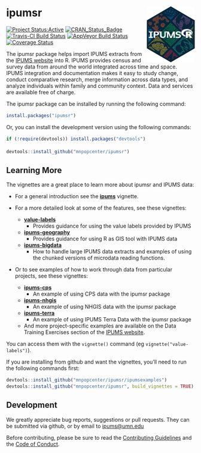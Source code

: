 
<!-- README.md is generated from README.Rmd. Please edit that file -->

# ipumsr <img src="man/figures/logo.png" align="right" height="149" width="128.5"/>

[![Project
Status:Active](http://www.repostatus.org/badges/latest/active.svg)](http://www.repostatus.org/#active)
[![CRAN\_Status\_Badge](http://www.r-pkg.org/badges/version/ipumsr)](http://cran.r-project.org/web/packages/ipumsr)
[![Travis-CI Build
Status](https://travis-ci.org/mnpopcenter/ipumsr.svg?branch=master)](https://travis-ci.org/mnpopcenter/ipumsr)
[![AppVeyor Build
Status](https://ci.appveyor.com/api/projects/status/87yerkl5t1e4nape/branch/master?svg=true)](https://ci.appveyor.com/project/mpcit/ipumsr)
[![Coverage
Status](https://codecov.io/gh/mnpopcenter/ipumsr/master.svg)](https://codecov.io/github/mnpopcenter/ipumsr?branch=master)

The ipumsr package helps import IPUMS extracts from the [IPUMS
website](https://www.ipums.org) into R. IPUMS provides census and survey
data from around the world integrated across time and space. IPUMS
integration and documentation makes it easy to study change, conduct
comparative research, merge information across data types, and analyze
individuals within family and community context. Data and services are
available free of charge.

The ipumsr package can be installed by running the following command:

``` r
install.packages("ipumsr")
```

Or, you can install the development version using the following
commands:

``` r
if (!require(devtools)) install.packages("devtools")

devtools::install_github("mnpopcenter/ipumsr")
```

## Learning More

The vignettes are a great place to learn more about ipumsr and IPUMS
data:

  - For a general introduction see the
    [**ipums**](https://cran.r-project.org/package=ipumsr/vignettes/ipums.html)
    vignette.

  - For a more detailed look at some of the features, see these
    vignettes:
    
      - [**value-labels**](https://cran.r-project.org/package=ipumsr/vignettes/value-labels.html)
          - Provides guidance for using the value labels provided by
            IPUMS
      - [**ipums-geography**](https://cran.r-project.org/package=ipumsr/vignettes/ipums-geography.html)
          - Provides guidance for using R as GIS tool with IPUMS
        data
      - [**ipums-bigdata**](https://cran.r-project.org/package=ipumsr/vignettes/ipums-bigdata.html)
          - How to handle large IPUMS data extracts and examples of
            using the chunked versions of microdata reading functions.

  - Or to see examples of how to work through data from particular
    projects, see these
        vignettes:
    
      - [**ipums-cps**](https://cran.r-project.org/package=ipumsr/vignettes/ipums-cps.html)
          - An example of using CPS data with the ipumsr
        package
      - [**ipums-nhgis**](https://cran.r-project.org/package=ipumsr/vignettes/ipums-nhgis.html)
          - An example of using NHGIS data with the ipumsr
        package
      - [**ipums-terra**](https://cran.r-project.org/package=ipumsr/vignettes/ipums-terra.html)
          - An example of using IPUMS Terra Data with the ipumsr package
      - And more project-specific examples are available on the Data
        Training Exercises section of the [IPUMS
        website](https://www.ipums.org/exercises.shtml).

You can access them with the `vignette()` command (eg
`vignette("value-labels")`).

If you are installing from github and want the vignettes, you’ll need to
run the following commands first:

``` r
devtools::install_github("mnpopcenter/ipumsr/ipumsexamples")
devtools::install_github("mnpopcenter/ipumsr", build_vignettes = TRUE)
```

## Development

We greatly appreciate bug reports, suggestions or pull requests. They
can be submitted via github, or by email to <ipums@umn.edu>

Before contributing, please be sure to read the [Contributing
Guidelines](https://github.com/mnpopcenter/ipumsr/blob/master/CONTRIBUTING.md)
and the [Code of
Conduct](https://github.com/mnpopcenter/ipumsr/blob/master/CONDUCT.md).
